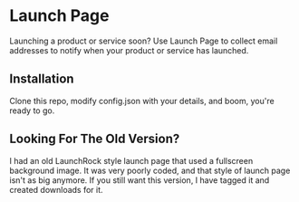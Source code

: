 # Launch Page

Launching a product or service soon? Use Launch Page to collect email addresses to notify when your product or service has launched.

## Installation

Clone this repo, modify config.json with your details, and boom, you're ready to go.

## Looking For The Old Version?

I had an old LaunchRock style launch page that used a fullscreen background image. It was very poorly coded, and that style of launch page isn't as big anymore. If you still want this version, I have tagged it and created downloads for it.
